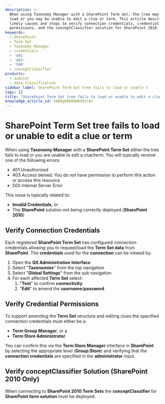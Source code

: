 ```yaml
---
description: >-
  When using Taxonomy Manager with a SharePoint Term Set, the tree may fail to
  load or you may be unable to edit a clue or term. This article describes
  likely causes and steps to verify connection credentials, credential
  permissions, and the conceptClassifier solution for SharePoint 2010.
keywords:
  - SharePoint
  - Term Set
  - Taxonomy Manager
  - credentials
  - '401'
  - '403'
  - '500'
  - conceptClassifier
products:
  - auditor
  - data-classification
sidebar_label: SharePoint Term Set tree fails to load or unable t
tags: []
title: "SharePoint Term Set tree fails to load or unable to edit a clue or term"
knowledge_article_id: kA00g000000H9dzCAC
---
```


# SharePoint Term Set tree fails to load or unable to edit a clue or term

When using **Taxonomy Manager** with a **SharePoint Term Set** either the tree fails to load or you are unable to edit a clue/term. You will typically receive one of the following errors:

- 401 Unauthorized
- 403 Access denied. You do not have permission to perform this action or access this resource
- 500 Internal Server Error

This issue is typically related to:

- **Invalid Credentials**, or
- The **SharePoint** solution not being correctly deployed (**SharePoint 2010**)

## Verify Connection Credentials

Each registered **SharePoint Term Set** has configured connection credentials allowing you to request/load the **Term Set data** from **SharePoint**. The **credentials** used for the **connection** can be viewed by:

1. Open the **QS Administration Interface**
2. Select "**Taxonomies**" from the top navigation
3. Select "**Global Settings**" from the sub navigation
4. For each affected **Term Set** select:
   1. "**Test**" to confirm **connectivity**
   2. "**Edit**" to amend the **username**/**password**

## Verify Credential Permissions

To support amending the **Term Set** structure and editing clues the specified connection credentials must either be a:

- **Term Group Manager**, or a
- **Term Store Administrator**

You can confirm this via the **Term Store Manager** interface in **SharePoint** by selecting the appropriate level (**Group**/**Store**) and verifying that the **connection credentials** are specified in the **administrator** input.

## Verify conceptClassifier Solution (SharePoint 2010 Only)

When connecting to **SharePoint 2010 Term Sets** the **conceptClassifier** for **SharePoint farm solution** must be deployed.
